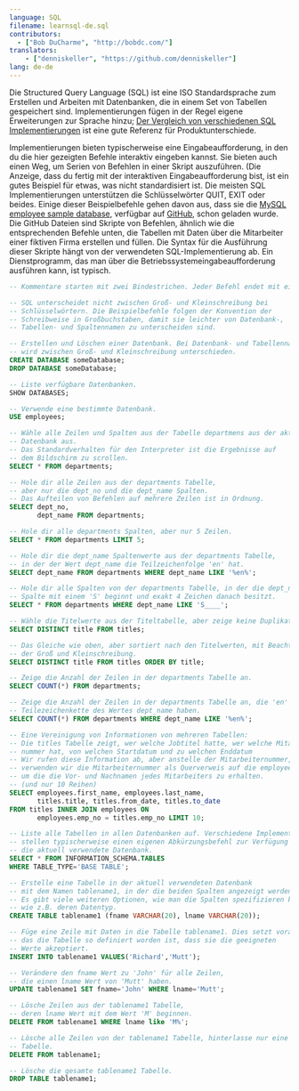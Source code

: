 ```yaml
---
language: SQL
filename: learnsql-de.sql
contributors:
  - ["Bob DuCharme", "http://bobdc.com/"]
translators:
    - ["denniskeller", "https://github.com/denniskeller"]
lang: de-de
---
```


Die Structured Query Language (SQL) ist eine ISO Standardsprache zum Erstellen und Arbeiten mit Datenbanken, die in einem Set von Tabellen gespeichert sind. Implementierungen fügen in der Regel eigene Erweiterungen zur Sprache hinzu; [Der Vergleich von verschiedenen SQL Implementierungen](http://troels.arvin.dk/db/rdbms/) ist eine gute Referenz für Produktunterschiede.

Implementierungen bieten typischerweise eine Eingabeaufforderung, in den du die hier gezeigten Befehle interaktiv eingeben kannst. Sie bieten auch einen Weg, um Serien von Befehlen in einer Skript auszuführen. (Die Anzeige, dass du fertig mit der interaktiven Eingabeaufforderung bist, ist ein gutes Beispiel für etwas, was nicht standardisiert ist. Die meisten SQL Implementierungen unterstützen die Schlüsselwörter QUIT, EXIT oder beides.
Einige dieser Beispielbefehle gehen davon aus, dass sie die [MySQL employee sample database](https://dev.mysql.com/doc/employee/en/), verfügbar auf [GitHub](https://github.com/datacharmer/test_db), schon geladen wurde. Die GitHub Dateien sind Skripte von Befehlen, ähnlich wie die entsprechenden Befehle unten, die Tabellen mit Daten über die Mitarbeiter einer fiktiven Firma erstellen und füllen. Die Syntax für die Ausführung dieser Skripte hängt von der verwendeten SQL-Implementierung ab. Ein Dienstprogramm, das man über die Betriebssystemeingabeaufforderung ausführen kann, ist typisch.


```sql
-- Kommentare starten mit zwei Bindestrichen. Jeder Befehl endet mit einem Semikolon.

-- SQL unterscheidet nicht zwischen Groß- und Kleinschreibung bei
-- Schlüsselwörtern. Die Beispielbefehle folgen der Konvention der
-- Schreibweise in Großbuchstaben, damit sie leichter von Datenbank-,
-- Tabellen- und Spaltennamen zu unterscheiden sind.

-- Erstellen und Löschen einer Datenbank. Bei Datenbank- und Tabellennamen
-- wird zwischen Groß- und Kleinschreibung unterschieden.
CREATE DATABASE someDatabase;
DROP DATABASE someDatabase;

-- Liste verfügbare Datenbanken.
SHOW DATABASES;

-- Verwende eine bestimmte Datenbank.
USE employees;

-- Wähle alle Zeilen und Spalten aus der Tabelle departmens aus der aktuellen
-- Datenbank aus.
-- Das Standardverhalten für den Interpreter ist die Ergebnisse auf
-- dem Bildschirm zu scrollen.
SELECT * FROM departments;

-- Hole dir alle Zeilen aus der departments Tabelle,
-- aber nur die dept_no und die dept_name Spalten.
-- Das Aufteilen von Befehlen auf mehrere Zeilen ist in Ordnung.
SELECT dept_no,
       dept_name FROM departments;

-- Hole dir alle departments Spalten, aber nur 5 Zeilen.
SELECT * FROM departments LIMIT 5;

-- Hole dir die dept_name Spaltenwerte aus der departments Tabelle,
-- in der der Wert dept_name die Teilzeichenfolge 'en' hat.
SELECT dept_name FROM departments WHERE dept_name LIKE '%en%';

-- Hole dir alle Spalten von der departments Tabelle, in der die dept_name
-- Spalte mit einem 'S' beginnt und exakt 4 Zeichen danach besitzt.
SELECT * FROM departments WHERE dept_name LIKE 'S____';

-- Wähle die Titelwerte aus der Titeltabelle, aber zeige keine Duplikate an.
SELECT DISTINCT title FROM titles;

-- Das Gleiche wie oben, aber sortiert nach den Titelwerten, mit Beachtung
-- der Groß und Kleinschreibung.
SELECT DISTINCT title FROM titles ORDER BY title;

-- Zeige die Anzahl der Zeilen in der departments Tabelle an.
SELECT COUNT(*) FROM departments;

-- Zeige die Anzahl der Zeilen in der departments Tabelle an, die 'en' als
-- Teilezeichenkette des Wertes dept_name haben.
SELECT COUNT(*) FROM departments WHERE dept_name LIKE '%en%';

-- Eine Vereinigung von Informationen von mehreren Tabellen:
-- Die titles Tabelle zeigt, wer welche Jobtitel hatte, wer welche Mitarbeiter-
-- nummer hat, von welchen Startdatum und zu welchen Enddatum
-- Wir rufen diese Information ab, aber anstelle der Mitarbeiternummer,
-- verwenden wir die Mitarbeiternummer als Querverweis auf die employees Tabelle
-- um die die Vor- und Nachnamen jedes Mitarbeiters zu erhalten.
-- (und nur 10 Reihen)
SELECT employees.first_name, employees.last_name,
       titles.title, titles.from_date, titles.to_date
FROM titles INNER JOIN employees ON
       employees.emp_no = titles.emp_no LIMIT 10;

-- Liste alle Tabellen in allen Datenbanken auf. Verschiedene Implementierungen
-- stellen typischerweise einen eigenen Abkürzungsbefehl zur Verfügung für
-- die aktuell verwendete Datenbank.
SELECT * FROM INFORMATION_SCHEMA.TABLES
WHERE TABLE_TYPE='BASE TABLE';

-- Erstelle eine Tabelle in der aktuell verwendeten Datenbank
-- mit dem Namen tablename1, in der die beiden Spalten angezeigt werden
-- Es gibt viele weiteren Optionen, wie man die Spalten spezifizieren kann,
-- wie z.B. deren Datentyp.
CREATE TABLE tablename1 (fname VARCHAR(20), lname VARCHAR(20));

-- Füge eine Zeile mit Daten in die Tabelle tablename1. Dies setzt voraus,
-- das die Tabelle so definiert worden ist, dass sie die geeigneten
-- Werte akzeptiert.
INSERT INTO tablename1 VALUES('Richard','Mutt');

-- Verändere den fname Wert zu 'John' für alle Zeilen,
-- die einen lname Wert von 'Mutt' haben.
UPDATE tablename1 SET fname='John' WHERE lname='Mutt';

-- Lösche Zeilen aus der tablename1 Tabelle,
-- deren lname Wert mit dem Wert 'M' beginnen.
DELETE FROM tablename1 WHERE lname like 'M%';

-- Lösche alle Zeilen von der tablename1 Tabelle, hinterlasse nur eine leere
-- Tabelle.
DELETE FROM tablename1;

-- Lösche die gesamte tablename1 Tabelle.
DROP TABLE tablename1;
```
